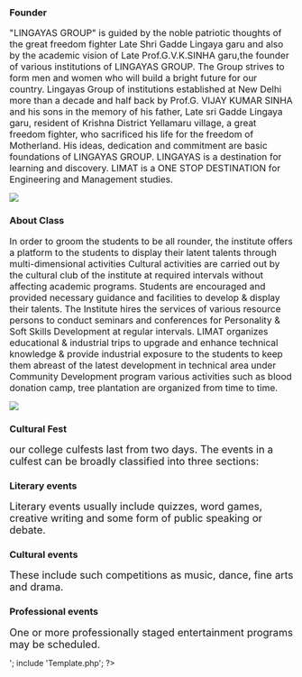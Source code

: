 <?php
$title = "Home";
$content = '<img src="Images/founders.jpg" class="imgLeft" />
<h3>Founder</h3>
<p><font size=3>
    "LINGAYAS GROUP" is guided by the noble patriotic thoughts of the great freedom fighter Late Shri Gadde Lingaya garu 
and also by the academic vision of Late Prof.G.V.K.SINHA garu,the founder of various institutions of LINGAYAS GROUP.
The Group strives to form men and women who will build a bright future for our country. 
Lingayas Group of institutions established at New Delhi more than a decade and half back by Prof.G. VIJAY KUMAR SINHA and his sons in the memory of his father, 
Late sri Gadde Lingaya garu, resident of Krishna District Yellamaru village, a great freedom fighter, who sacrificed his life for the freedom of Motherland.
His ideas, dedication and commitment are basic foundations of LINGAYAS GROUP.
LINGAYAS is a destination for learning and discovery.
LIMAT is a ONE STOP DESTINATION for Engineering and Management studies.
</font></p>

<img src="Images/class.jpg" class="imgRight"/>
<h3>About Class</h3>
<p><font size=3>
 In order to groom the students to be all rounder, 
the institute offers a platform to the students to display their latent talents 
through multi-dimensional activities Cultural activities are carried out by the cultural club
of the institute at required intervals without affecting academic programs.
Students are encouraged and provided necessary guidance and facilities to develop & display 
their talents. The Institute hires the services of various resource persons to conduct seminars 
and conferences for Personality & Soft Skills Development at regular intervals. 
LIMAT organizes educational & industrial trips to upgrade
 and enhance technical knowledge & provide industrial exposure to the students 
to keep them abreast of the latest development in technical area under Community Development program various activities
 such as blood donation camp, tree plantation are organized from time to time. 
</font></p>

<img src="Images/cultural.jpg" class="imgLeft" />
<h3>Cultural Fest</h3>
<p><font size=4>
    our college culfests last from two days. 

    The events in a culfest can be broadly classified into three sections:</font></p>

<h3>Literary events</h3>
<p><font size=4>   Literary events usually include quizzes, word games, creative writing 
  and some form of public speaking or debate.</font></p>
<h3>Cultural events</h3>
   <p><font size=4>These include such competitions as music, dance, fine arts and drama.</font></p>
<h3>Professional events</h3>
 <p><font size=4>  One or more professionally staged entertainment programs may be scheduled.
</font></p>';

include 'Template.php';
?>

